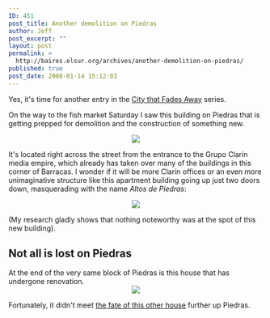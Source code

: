 ```yaml
---
ID: 451
post_title: Another demolition on Piedras
author: Jeff
post_excerpt: ""
layout: post
permalink: >
  http://baires.elsur.org/archives/another-demolition-on-piedras/
published: true
post_date: 2008-01-14 15:12:03
---
```

Yes, it's time for another entry in the <a href="http://baires.elsur.org/archives/the-city-that-fades-away/">City that Fades Away</a> series. 

On the way to the fish market Saturday I saw this building on Piedras that is getting prepped for demolition and the construction of something new. 

<center>
<a href="http://picasaweb.google.es/iamjeffbarry/BuenosAires/photo#5155388722418754514"><img src="https://lh3.googleusercontent.com/tqJtui1dq19jZlSIu5qJ9QUlAGzqIox8T0KecMjgbqLupTI8gpQpF3rWXP8U5MLP-nw0NXJtnAhX5zgTRHslCy1Msdxf-mvHySxpp0X3bT7Qu6Rj3bVeiS_F8JvZjXwtTUh46kXdVMzuuteIn9e7UyBu13gRgntvaGPR6RpijH29sUFI4lo2eOxhsJT_W2m8vfTJsda63cYuWexX7rto8yYBNB4_Pn_CccZlnNyc1FSSvC1NNAawpFDFoGL65d6bj7luVFyy2o0LzuCw9Tk0K28f-ooB8u7-Br9jMvzHhxIdR1LNKwg_3WbJC_D_V_LL64lN1Pe3HmeJUeKy8UtpolzfFEsimM2UQKrQkKZL95qJEgy8jcqVuKCoo3DIBydHtAvgfUb3zo9Dv4zTCc2eFiyll83Pj45ti0RjHFeGcskAxwlj3pAsSC6r9CfuK3CH-Uc3ndXIBp7nayo_fFUX59wD00PFpxcLIBVHd9X7_fOmBDjwK1cWvEIWzp8YbPeFKfntRVu9EBUKibPUqrdHrb6smRR5APREinTkMzsxHwCA2Fb4VWFL8qD0CUGjFO9zF5UP=w1077-h808-no" /></a>
</center>

It's located right across the street from the entrance to the Grupo Clarín media empire, which already has taken over many of the buildings in this corner of Barracas. I wonder if it will be more Clarín offices or an even more unimaginative structure like this apartment building going up just two doors down, masquerading with the name <em>Altos de Piedras</em>:

<center>
<a href="http://picasaweb.google.es/iamjeffbarry/BuenosAires/photo#5155394366005781474"><img src="https://lh3.googleusercontent.com/FrOxuh3g9ew19JcdHFeDiyNiD4P6ZBw1Upwrhz_ratKV6MpqjMTOML9-LUGYoVisd_vmtsR3gzHJEkVeHpL47ukE8PL1ac0FTcZTgLX7uw6Du6yLEGZD9gLVjI9YtapHb8B4q4vQynUN1t-hjhLEHzJcQCd7lJajp5oxUe6xyY29dJBzam3OstJ7xd5dBIOa4S2i5IqlmfT-1T3Dlui-U_lKFTXe5CkhIbm2h5yuw3qy5kPvI2frOypgLfBNs3f-D4uWvybaKEuzcCySUozB4yrZwZGvx8G-60aiFz9-lD5-cz7_VKusnOdtcVyaeNBr5kO9_rvami_n_rPMKnn-wP96zf1ZN0yHBqbhRrVmyyAxUL-0dOW6cor4HRVIKITdEYttcmwyHvHBJlTSda0iA5yMID_7_ZCqXHrzFCKHBdNIOMTQqRbSLyewWOUIhVZgNLlC6RIDgPxWJ-CdaQWInoIjNo-RQdB6jJaZ8Kh_oibP12MBFSjTe1PkXRbWVlt8KY8DDbUrrODoPdeFkpkUn8hJG2c-i2uLpqjpjvpJ9KidT2G2QrnQXb23TFavFrPvVAVL=w768-h1024-no" /></a>
</center>

(My research gladly shows that nothing noteworthy was at the spot of this new building).

<h2>Not all is lost on Piedras</h2>
At the end of the very same block of Piedras is this house that has undergone renovation.

<center>
<a href="http://picasaweb.google.es/iamjeffbarry/BuenosAires/photo#5155395293718717426"><img src="https://lh3.googleusercontent.com/UB3wAn63uHzo18_-gWUrgcJn-FWSF4kCabO14nyKd3P_PK_3iNhr6gu33WUJSTxUthIXhNuj7vdcsdlvRDpNwbMHs-ewfPcRJyNsZR4bMu3P3BCiXbMJm0Z3oOMOERxOtp-EQkvPIr0xfSHCQAIoeaaYwWqWAdPIdbx6-owUiN0zWmD9G92ISWtUHp54aeBdTi-rQrN-LBmTXbUlzhVxN4h7dC2fAAsuD55J4yZczIv_rIXPDRp3zJtQ1ZYaHhKY6UYqpsDHTDBpgDC51bVUTkmZPF7xu7CKlhVMeMzngrReMKvzmlt5uAasplW0XToY7f_Yn0E2oC31N0CGM1k1ac2KkaOF_jHkze6oaBBLLo7Th9i6w0DFwVrN0_buFS6sRPiN202Nn1kemxjE-H0ENKrFR5YFo6tyzdR3TnhXRNegiFywrT3vRyH8wM2gdWGUFxUtvn-_GP09TepESKtNPLBS1aLPW9n2RmpjY0yln1ASKfLKES0zu934A2L_BEDO_bT9PpC7Z6kWECcOJfHpB4LzEKbjYTSFbNv1ot3YUG-kqszCUu2f5qlvb0x8_nOm6x7-=w1077-h808-no" /></a>
</center>

Fortunately, it didn't meet <a href="http://baires.elsur.org/archives/soon-to-be-gone-on-piedras/">the fate of this other house</a> further up Piedras.